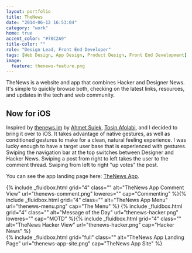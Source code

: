 ```yaml
---
layout: portfolio
title: TheNews
date: "2014-06-12 16:53:04"
category: "work"
home: true
accent_color: "#78C2A9"
title-color: ""
role: "Design Lead, Front End Developer"
tags: [Web Design, App Design, Product Design, Front End Development]
image:
  feature: thenews-feature.png
---
```


TheNews is a website and app that combines Hacker and Designer News. It's simple to quickly browse both, checking on the latest links, resources, and updates in the tech and web community.

## Now for iOS
Inspired by [thenews.im](thenews.im) by [Ahmet Sulek](twitter.com/ahmetsulek), [Tosin Afolabi](twitter.com/tosinaf), and I decided to bring it over to iOS. It takes advantage of native gestures, as well as conditioned gestures to make for a clean, natural feeling experience. I was lucky enough to have a target user base that is experienced with gestures. Swiping the navigation bar at the top switches between Designer and Hacker News. Swiping a post from right to left takes the user to the comment thread. Swiping from left to right "up votes" the post.

You can see the app landing page here: [TheNews App](http://thenewsapp.co).

<div>
{% include _fluidbox.html grid="4" class="" alt="TheNews App Comment View" url="thenews-comment.png" loweres="" cap="Commenting" %}{% include _fluidbox.html grid="4" class="" alt="TheNews App Menu" url="thenews-menu.png" cap="The Menu" %}
{% include _fluidbox.html grid="4" class="" alt="Message of the Day" url="thenews-hacker.png" loweres="" cap="MOTD" %}{% include _fluidbox.html grid="4" class="" alt="TheNews Hacker View" url="thenews-hacker.png" cap="Hacker News" %}
</div>

<div>
{% include _fluidbox.html grid="full" class="" alt="TheNews App Landing Page" url="thenews-app-site.png" cap="TheNews App Site" %}
</div>

